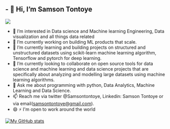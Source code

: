 ## - 👋 Hi, I’m Samson Tontoye

![](https://komarev.com/ghpvc/?username=samsontontoye)

- 👀 I’m interested in Data science and Machine learning Engineering, Data visualization and all things data related
- 🔭 I’m currently working on building ML products that scale.
- 🌱 I’m currently learning and building projects on structured and unstructured datasets using scikit-learn machine learning algorithm, Tensorflow and pytorch for deep learning.
- 💞️ I’m currently looking to collaborate on open source tools for data science and machine learning and data science projects that are specifically about analyzing and modelling large datasets using machine learning algorithms. 
- 💬 Ask me about programming with python, Data Analytics, Machine Learning and Data Science.
- 📫 Reach me via twitter @Samsontontoye, Linkedin: Samson Tontoye or via email(samsontontoye@gmail.com).
- 😄 ⚡ I'm open to work around the world

[![My GitHub stats](https://github-readme-stats.vercel.app/api?username=emclaniyi)](https://github.com/samsontontoye/github-readme-stats)


<!---
Samsontontoye/Samsontontoye is a ✨ special ✨ repository because its `README.md` (this file) appears on your GitHub profile.
You can click the Preview link to take a look at your changes.
--->
